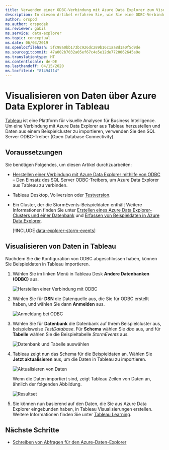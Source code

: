 ```yaml
---
title: Verwenden einer ODBC-Verbindung mit Azure Data Explorer zum Visualisieren von Tableau-Daten
description: In diesem Artikel erfahren Sie, wie Sie eine ODBC-Verbindung (Open Database Connectivity) mit Azure Data Explorer verwenden, um Daten mit Tableau zu visualisieren.
author: orspod
ms.author: orspodek
ms.reviewer: gabil
ms.service: data-explorer
ms.topic: conceptual
ms.date: 06/03/2019
ms.openlocfilehash: 5fc98a0bb173bc926dc289b16c1aa8d1a0f5d9de
ms.sourcegitcommit: 47a002b7032a05ef67c4e5e12de7720062645e9e
ms.translationtype: HT
ms.contentlocale: de-DE
ms.lasthandoff: 04/15/2020
ms.locfileid: "81494114"
---
```

# <a name="visualize-data-from-azure-data-explorer-in-tableau"></a>Visualisieren von Daten über Azure Data Explorer in Tableau

 [Tableau](https://www.tableau.com/) ist eine Plattform für visuelle Analysen für Business Intelligence. Um eine Verbindung mit Azure Data Explorer aus Tableau herzustellen und Daten aus einem Beispielcluster zu importieren, verwenden Sie den SQL Server ODBC-Treiber (Open Database Connectivity). 

## <a name="prerequisites"></a>Voraussetzungen

Sie benötigen Folgendes, um diesen Artikel durchzuarbeiten:

* [Herstellen einer Verbindung mit Azure Data Explorer mithilfe von ODBC](connect-odbc.md) – Den Einsatz des SQL Server ODBC-Treibers, um Azure Data Explorer aus Tableau zu verbinden. 

* Tableau Desktop, Vollversion oder [Testversion](https://www.tableau.com/products/desktop/download).

* Ein Cluster, der die StormEvents-Beispieldaten enthält Weitere Informationen finden Sie unter [Erstellen eines Azure Data Explorer-Clusters und einer Datenbank](create-cluster-database-portal.md) und [Erfassen von Beispieldaten in Azure Data Explorer](ingest-sample-data.md).

    [!INCLUDE [data-explorer-storm-events](includes/data-explorer-storm-events.md)]

## <a name="visualize-data-in-tableau"></a>Visualisieren von Daten in Tableau 

Nachdem Sie die Konfiguration von ODBC abgeschlossen haben, können Sie Beispieldaten in Tableau importieren.

1. Wählen Sie im linken Menü in Tableau Desk **Andere Datenbanken (ODBC)** aus.

    ![Herstellen einer Verbindung mit ODBC](media/tableau/connect-odbc.png)

1. Wählen Sie für **DSN** die Datenquelle aus, die Sie für ODBC erstellt haben, und wählen Sie dann **Anmelden** aus.

    ![Anmeldung bei ODBC](media/tableau/odbc-sign-in.png)

1. Wählen Sie für **Datenbank** die Datenbank auf Ihrem Beispielcluster aus, beispielsweise *TestDatabase*. Für **Schema** wählen Sie *dbo* aus, und für **Tabelle** wählen Sie die Beispieltabelle *StormEvents* aus.

    ![Datenbank und Tabelle auswählen](media/tableau/select-database-table.png)

1. Tableau zeigt nun das Schema für die Beispieldaten an. Wählen Sie **Jetzt aktualisieren** aus, um die Daten in Tableau zu importieren.

    ![Aktualisieren von Daten](media/tableau/update-data.png)

    Wenn die Daten importiert sind, zeigt Tableau Zeilen von Daten an, ähnlich der folgenden Abbildung.

    ![Resultset](media/tableau/result-set.png)

1. Sie können nun basierend auf den Daten, die Sie aus Azure Data Explorer eingebunden haben, in Tableau Visualisierungen erstellen. Weitere Informationen finden Sie unter [Tableau Learning](https://www.tableau.com/learn).

## <a name="next-steps"></a>Nächste Schritte

* [Schreiben von Abfragen für den Azure-Daten-Explorer](write-queries.md)